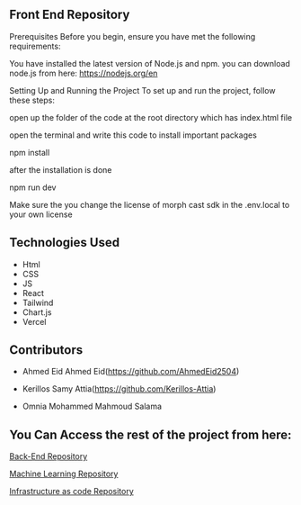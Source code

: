 ## Front End Repository

Prerequisites
Before you begin, ensure you have met the following requirements:

You have installed the latest version of Node.js and npm.
you can download node.js from here:
https://nodejs.org/en

Setting Up and Running the Project
To set up and run the project, follow these steps:

open up the folder of the code at the root directory which has index.html file

open the terminal and write this code to install important packages

npm install

after the installation is done

npm run dev

Make sure the you change the license of morph cast sdk in the .env.local to your own license

## Technologies Used
- Html
- CSS
- JS
- React
- Tailwind
- Chart.js
- Vercel

## Contributors

- Ahmed Eid Ahmed Eid(https://github.com/AhmedEid2504)

- Kerillos Samy Attia(https://github.com/Kerillos-Attia)

- Omnia Mohammed Mahmoud Salama


## You Can Access the rest of the project from here:
[Back-End Repository](https://github.com/Amira-Nayel/backend-insight-learn)

[Machine Learning Repository](https://github.com/Amira-Nayel/machine-learning-insight-learn)

[Infrastructure as code Repository](https://github.com/Amira-Nayel/infrastructure-as-code-)

